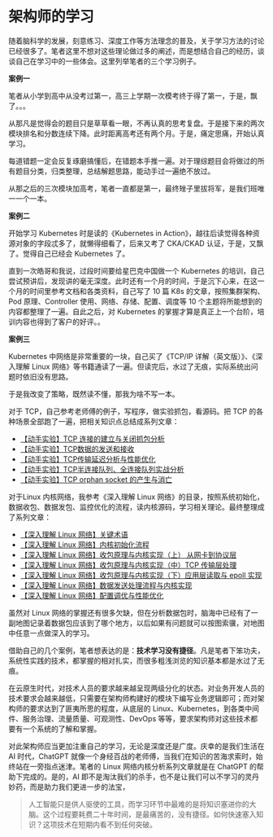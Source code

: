 # 架构师的学习

随着脑科学的发展，刻意练习、深度工作等方法理念的普及，关于学习方法的讨论已经很多了。笔者这里不想对这些理论做过多的阐述，而是想结合自己的经历，谈谈自己在学习中的一些体会。这里列举笔者的三个学习例子。

**案例一**

笔者从小学到高中从没考过第一，高三上学期一次模考终于得了第一，于是，飘了。。。

从那凡是觉得会的题目只是草草看一眼，不再认真的思考复盘。于是接下来的两次模块排名和分数连续下降。此时距离高考还有两个月。于是，痛定思痛，开始认真学习。

每道错题一定会反复琢磨搞懂后，在错题本手推一遍。对于理综题目会将做过的所有题目分类，归类整理，总结解题思路，能动手过一遍绝不放过。

从那之后的三次模块加高考，笔者一直都是第一，最终矬子里拔将军，是我们班唯一一个一本。

**案例二**

开始学习 Kubernetes 时是读的《Kubernetes in Action》，越往后读觉得各种资源对象的字段忒多了，就懒得细看了，后来又考了 CKA/CKAD 认证，于是，又飘了。觉得自己已经会 Kubernetes 了。

直到一次皓哥和我说，过段时间要给星巴克中国做一个 Kubernetes 的培训，自己尝试预讲后，发现讲的毫无深度。此时还有一个月的时间，于是沉下心来，在这一个月的时间里参考文档和各类资料，自己写了 10 篇 K8s 的文章，按照集群架构、Pod 原理、Controller 使用、网络、存储、配置、调度等 10 个主题将所能想到的内容都整理了一遍。自此之后，对 Kubernetes 的掌握才算是真正上一个台阶，培训内容也得到了客户的好评。。

**案例三**

Kubernetes 中网络是非常重要的一块，自己买了《TCP/IP 详解（英文版）》、《深入理解 Linux 网络》等书籍通读了一遍。但读完后，水过了无痕，实际系统出问题时依旧没有思路。

于是我改变了策略，既然读不懂，那我为啥不写一本。

对于 TCP，自己参考老师傅的例子，写程序，做实验抓包，看源码。把 TCP 的各种场景全部跑了一遍，把相关知识点总结成系列文章：

- [【动手实验】TCP 连接的建立与关闭抓包分析](https://blog.csdn.net/Ahri_J/article/details/146175620)
- [【动手实验】TCP数据的发送和接收](https://blog.csdn.net/Ahri_J/article/details/149442561)
- [【动手实验】TCP传输延迟分析与性能优化](https://blog.csdn.net/Ahri_J/article/details/149564241)
- [【动手实验】TCP半连接队列、全连接队列实战分析](https://blog.csdn.net/Ahri_J/article/details/145948397?spm=1001.2014.3001.5502)
- [【动手实验】TCP orphan socket 的产生与消亡](https://blog.csdn.net/Ahri_J/article/details/146089453?spm=1001.2014.3001.5502)

对于Linux 内核网络，我参考《深入理解 Linux 网络》的目录，按照系统初始化，数据收包、数据发包、监控优化的流程，读内核源码，学习相关理论。最终整理成了系列文章：

- [【深入理解 Linux 网络】关键术语](https://blog.csdn.net/Ahri_J/article/details/149772425)
- [【深入理解 Linux 网络】内核初始化流程](https://blog.csdn.net/Ahri_J/article/details/150266097)
- [【深入理解 Linux 网络】收包原理与内核实现（上） 从网卡到协议层](https://blog.csdn.net/Ahri_J/article/details/150575842)
- [【深入理解 Linux 网络】收包原理与内核实现（中）TCP 传输层处理](https://blog.csdn.net/Ahri_J/article/details/150580355)
- [【深入理解 Linux 网络】收包原理与内核实现（下）应用层读取与 epoll 实现](https://blog.csdn.net/Ahri_J/article/details/150651964)
- [【深入理解 Linux 网络】数据发送处理流程与内核实现](https://blog.csdn.net/Ahri_J/article/details/150928387)
- [【深入理解 Linux 网络】配置调优与性能优化](https://blog.csdn.net/Ahri_J/article/details/150928557)

虽然对 Linux 网络的掌握还有很多欠缺，但在分析数据包时，脑海中已经有了一副地图记录着数据包应该到了哪个地方，以后如果有问题就可以按图索骥，对地图中任意一点做深入的学习。


借助自己的几个案例，笔者想表达的是：**技术学习没有捷径**。凡是笔者下笨功夫，系统性实践的技术，都掌握的相对扎实，而很多粗浅浏览的知识基本都是水过了无痕。

在云原生时代，对技术人员的要求越来越呈现两级分化的状态。对业务开发人员的技术要求会越来越低，只需要在架构师构建好的模块下编写业务逻辑即可；而对架构师的要求达到了匪夷所思的程度，从底层的 Linux、Kubernetes，到各类中间件、服务治理、流量质量、可观测性、DevOps 等等，要求架构师对这些技术都要有一个系统的了解和掌握。

对此架构师应当更加注重自己的学习，无论是深度还是广度。庆幸的是我们生活在 AI 时代，ChatGPT 就像一个身经百战的老师傅，当我们在知识的苦海求索时，始终站在一旁指点迷津。笔者的 Linux 网络内核分析系列文章就是在 ChatGPT 的帮助下完成的。是的，AI 即不是淘汰我们的杀手，也不是让我们可以不学习的灵丹妙药，而是助力我们更进一步的法宝，

> 人工智能只是供人驱使的工具，而学习环节中最难的是将知识塞进你的大脑。这个过程要耗费二十年时间，是最痛苦的，没有捷径。如何快速塞入知识？这项技术在短期内看不到任何突破。
